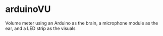 # arduinoVU
Volume meter using an Arduino as the brain, a microphone module as the ear, and a LED strip as the visuals
